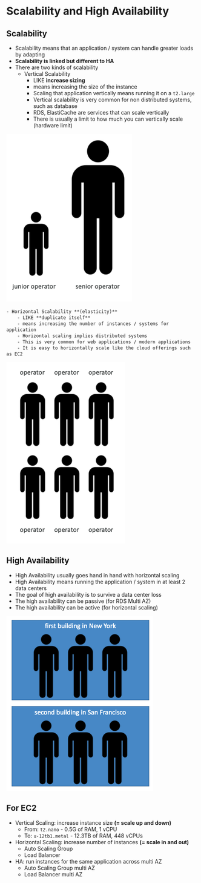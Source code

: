 # Scalability and High Availability
## Scalability
- Scalability means that an application / system can handle greater loads by adapting
- **Scalability is linked but different to HA**
- There  are two kinds of scalability
    - Vertical Scalability
        - LIKE **increase sizing**
        - means increasing the size of the instance
        - Scaling that application vertically means running it on a `t2.large`
        - Vertical scalability is very common for non distributed systems, such as database
        - RDS, ElastiCache are services that can scale vertically
        - There is usually a limit to how much you can vertically scale (hardware limit)

![vc](./Images/vc.png)

    - Horizontal Scalability **(elasticity)**
        - LIKE **duplicate itself**
        - means increasing the number of instances / systems for application
        - Horizontal scaling implies distributed systems
        - This is very common for web applications / modern applications
        - It is easy to horizontally scale like the cloud offerings such as EC2

![hc](./Images/hc.png)

## High Availability
- High Availability usually goes hand in hand with horizontal scaling
- High Availability means running the application / system in at least 2 data centers
- The goal of high availability is to survive a data center loss
- The high availability can be passive (for RDS Multi AZ)
- The high availability can be active (for horizontal scaling)

![ha](./Images/ha.png)

## For EC2
- Vertical Scaling: increase instance size **(= scale up and down)**
    - From: `t2.nano` - 0.5G of RAM, 1 vCPU
    - To: `u-12tb1.metal` - 12.3TB of RAM, 448 vCPUs
- Horizontal Scaling: increase number of instances **(= scale in and out)**
    - Auto Scaling Group
    - Load Balancer
- HA: run instances for the same application across multi AZ
    - Auto Scaling Group multi AZ
    - Load Balancer multi AZ
